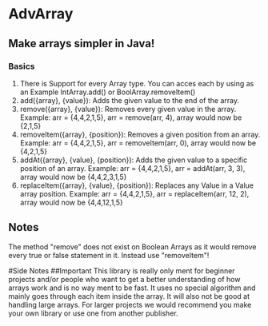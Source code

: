 # AdvArray
## Make arrays simpler in Java!
### Basics
1. There is Support for every Array type. You can acces each by using as an Example IntArray.add() or BoolArray.removeItem()
2. add({array}, {value}):  Adds the given value to the end of the array.
3. remove({array}, {value}): Removes every given value in the array. Example: arr = {4,4,2,1,5}, arr = remove(arr, 4), array would now be {2,1,5}
4. removeItem({array}, {position}): Removes a given position from an array. Example: arr = {4,4,2,1,5}, arr = removeItem(arr, 0), array would now be {4,2,1,5}
5. addAt({array}, {value}, {position}): Adds the given value to a specific position of an array. Example: arr = {4,4,2,1,5}, arr = addAt(arr, 3, 3), array would now be {4,4,2,3,1,5}
6. replaceItem({array}, {value}, {position}): Replaces any Value in a Value array position. Example: arr = {4,4,2,1,5}, arr = replaceItem(arr, 12, 2), array would now be {4,4,12,1,5}

## Notes
The method "remove" does not exist on Boolean Arrays as it would remove every true or false statement in it. Instead use "removeItem"!

#Side Notes
##Important
This library is really only ment for beginner projects and/or people who want to get a better understanding of how arrays work and is no way ment to be fast. It uses no special algorithm and mainly goes through each item inside the array. It will also not be good at handling large arrays. For larger projects we would recommend you make your own library or use one from another publisher.
